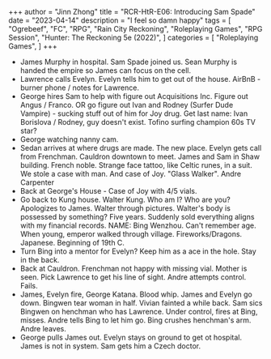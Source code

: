 +++
author = "Jinn Zhong"
title = "RCR-HtR-E06: Introducing Sam Spade"
date = "2023-04-14"
description = "I feel so damn happy"
tags = [
    "Ogrebeef",
    "FC",
    "RPG",
    "Rain City Reckoning",
    "Roleplaying Games",
    "RPG Session",
    "Hunter: The Reckoning 5e (2022)",
]
categories = [
    "Roleplaying Games",
]
+++
* James Murphy in hospital. Sam Spade joined us. Sean Murphy is handed the empire so James can focus on the cell.
* Lawrence calls Evelyn. Evelyn tells him to get out of the house. AirBnB - burner phone / notes for Lawrence.
* George hires Sam to help with figure out Acquisitions Inc. Figure out Angus / Franco. OR go figure out Ivan and Rodney (Surfer Dude Vampire) - sucking stuff out of him for Joy drug. Get last name: Ivan Borislova / Rodney, guy doesn't exist. Tofino surfing champion 60s TV star?
* George watching nanny cam.
* Sedan arrives at where drugs are made. The new place. Evelyn gets call from Frenchman. Cauldron downtown to meet. James and Sam in Shaw building. French noble. Strange face tattoo, like Celtic runes, in a suit. We stole a case with man. And case of Joy. "Glass Walker". Andre Carpenter
* Back at George's House - Case of Joy with 4/5 vials.
* Go back to Kung house. Walter Kung. Who am I? Who are you? Apologizes to James.  Walter through pictures. Walter's body is possessed by something? Five years. Suddenly sold everything aligns with my financial records. NAME: Bing Wenzhou. Can't remember age. When young, emperor walked through village. Fireworks/Dragons. Japanese. Beginning of 19th C.
* Turn Bing into a mentor for Evelyn? Keep him as a ace in the hole. Stay in the back.
* Back at Cauldron. Frenchman not happy with missing vial. Mother is seen. Pick Lawrence to get his line of sight. Andre attempts control. Fails.
* James, Evelyn fire, George Katana. Blood whip. James and Evelyn go down. Bingwen tear woman in half. Vivian fainted a while back. Sam sics Bingwen on henchman who has Lawrence. Under control, fires at Bing, misses. Andre tells Bing to let him go. Bing crushes henchman's arm. Andre leaves.
* George pulls James out. Evelyn stays on ground to get ot hospital. James is not in system. Sam gets him a Czech doctor.
